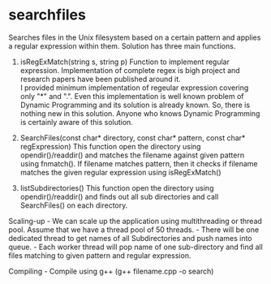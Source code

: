 # searchfiles
Searches files in the Unix filesystem based on a certain pattern and applies a regular expression within them.
Solution has three main functions.
1. isRegExMatch(string s, string p)
	Function to implement regular expression. Implementation of complete regex is bigh project and research papers have been published around it.	
	I provided minimum implementation of regeular expression covering only "*" and ".". Even this implementation is well known problem of Dynamic Programming and its solution is already known. So, there is nothing new in this solution. Anyone who knows Dynamic Programming is certainly aware of this solution.
	
2. SearchFiles(const char* directory, const char* pattern, const char* regExpression)
	This function open the directory using opendir()/readdir() and matches the filename against given pattern using fnmatch().
	If filename matches pattern, then it checks if filename matches the given regular expression using isRegExMatch()

3. listSubdirectories()
		This function open the directory using opendir()/readdir() and finds out all sub directories and call SearchFiles() on each directory.

Scaling-up - We can scale up the application using multithreading or thread pool. Assume that we have a thread pool of 50 threads.
	- There will be one dedicated thread to get names of all Subdirectories and push names into queue.
	- Each worker thread will pop name of one sub-directory and find all files matching to given pattern and regular expression.
	
Compiling - Compile using g++ (g++ filename.cpp -o search)

